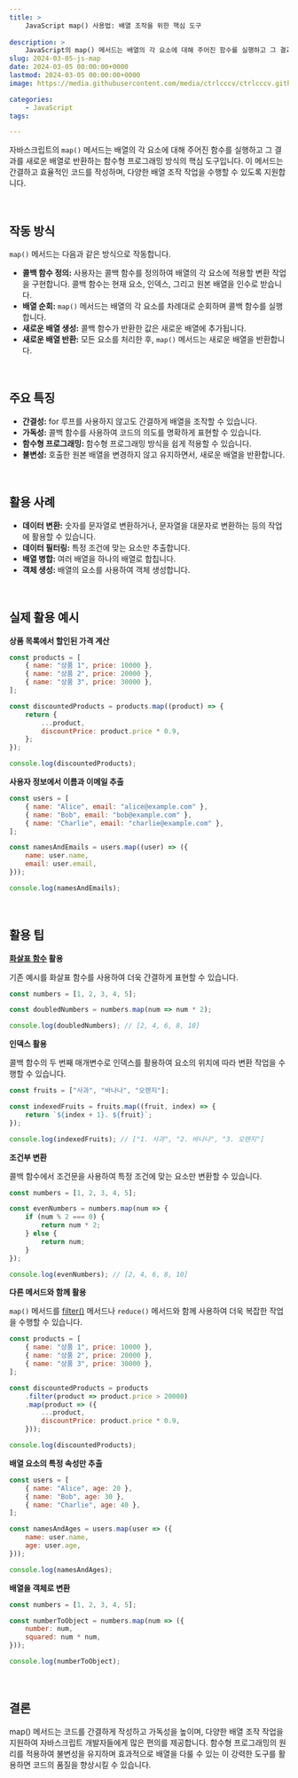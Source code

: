 ```yaml
---
title: >  
    JavaScript map() 사용법: 배열 조작을 위한 핵심 도구
    
description: >  
    JavaScript의 map() 메서드는 배열의 각 요소에 대해 주어진 함수를 실행하고 그 결과를 새로운 배열로 반환하는 함수형 프로그래밍 방식의 핵심 도구입니다. 이를 통해 간결하고 효율적인 코드를 작성하며 다양한 배열 조작 작업을 수행할 수 있습니다.  
slug: 2024-03-05-js-map
date: 2024-03-05 00:00:00+0000
lastmod: 2024-03-05 00:00:00+0000
image: https://media.githubusercontent.com/media/ctrlcccv/ctrlcccv.github.io/master/assets/img/post/2024-03-05-js-map.webp

categories:
    - JavaScript
tags:

---
```


자바스크립트의 `map()` 메서드는 배열의 각 요소에 대해 주어진 함수를 실행하고 그 결과를 새로운 배열로 반환하는 함수형 프로그래밍 방식의 핵심 도구입니다. 이 메서드는 간결하고 효율적인 코드를 작성하며, 다양한 배열 조작 작업을 수행할 수 있도록 지원합니다.   


<div class="ads_wrap">
<ins class="adsbygoogle"
     style="display:block; text-align:center;"
     data-ad-layout="in-article"
     data-ad-format="fluid"
     data-ad-client="ca-pub-8535540836842352"
     data-ad-slot="2974559225"></ins>
<script>
     (adsbygoogle = window.adsbygoogle || []).push({});
</script>
</div>

<br>

## 작동 방식
`map()` 메서드는 다음과 같은 방식으로 작동합니다.

* **콜백 함수 정의:** 사용자는 콜백 함수를 정의하여 배열의 각 요소에 적용할 변환 작업을 구현합니다. 콜백 함수는 현재 요소, 인덱스, 그리고 원본 배열을 인수로 받습니다.
* **배열 순회:** `map()` 메서드는 배열의 각 요소를 차례대로 순회하며 콜백 함수를 실행합니다.
* **새로운 배열 생성:** 콜백 함수가 반환한 값은 새로운 배열에 추가됩니다.
* **새로운 배열 반환:** 모든 요소를 처리한 후, `map()` 메서드는 새로운 배열을 반환합니다.

<br>

## 주요 특징

* **간결성:** for 루프를 사용하지 않고도 간결하게 배열을 조작할 수 있습니다.
* **가독성:** 콜백 함수를 사용하여 코드의 의도를 명확하게 표현할 수 있습니다.
* **함수형 프로그래밍:** 함수형 프로그래밍 방식을 쉽게 적용할 수 있습니다.
* **불변성:** 호출한 원본 배열을 변경하지 않고 유지하면서, 새로운 배열을 반환합니다.

<br>

## 활용 사례

* **데이터 변환:** 숫자를 문자열로 변환하거나, 문자열을 대문자로 변환하는 등의 작업에 활용할 수 있습니다. 
* **데이터 필터링:** 특정 조건에 맞는 요소만 추출합니다.
* **배열 병합:** 여러 배열을 하나의 배열로 합칩니다.
* **객체 생성:** 배열의 요소를 사용하여 객체 생성합니다.

<br>

## 실제 활용 예시

**상품 목록에서 할인된 가격 계산**

```javascript
const products = [
    { name: "상품 1", price: 10000 },
    { name: "상품 2", price: 20000 },
    { name: "상품 3", price: 30000 },
];

const discountedProducts = products.map((product) => {
    return {
        ...product,
        discountPrice: product.price * 0.9,
    };
});

console.log(discountedProducts);
```


<div class="ads_wrap">
<ins class="adsbygoogle"
     style="display:block; text-align:center;"
     data-ad-layout="in-article"
     data-ad-format="fluid"
     data-ad-client="ca-pub-8535540836842352"
     data-ad-slot="2974559225"></ins>
<script>
     (adsbygoogle = window.adsbygoogle || []).push({});
</script>
</div>


**사용자 정보에서 이름과 이메일 추출**

```javascript
const users = [
    { name: "Alice", email: "alice@example.com" },
    { name: "Bob", email: "bob@example.com" },
    { name: "Charlie", email: "charlie@example.com" },
];

const namesAndEmails = users.map((user) => ({
    name: user.name,
    email: user.email,
}));

console.log(namesAndEmails);
```
<br>

## 활용 팁

**<a href="/code/2024-03-06-arrow-function/" target="_blank" class="link">화살표 함수</a> 활용**  

기존 예시를 화살표 함수를 사용하여 더욱 간결하게 표현할 수 있습니다.

```javascript
const numbers = [1, 2, 3, 4, 5];

const doubledNumbers = numbers.map(num => num * 2);

console.log(doubledNumbers); // [2, 4, 6, 8, 10]
```

**인덱스 활용**

콜백 함수의 두 번째 매개변수로 인덱스를 활용하여 요소의 위치에 따라 변환 작업을 수행할 수 있습니다.

```javascript
const fruits = ["사과", "바나나", "오렌지"];

const indexedFruits = fruits.map((fruit, index) => {
    return `${index + 1}. ${fruit}`;
});

console.log(indexedFruits); // ["1. 사과", "2. 바나나", "3. 오렌지"]
```

**조건부 변환**

콜백 함수에서 조건문을 사용하여 특정 조건에 맞는 요소만 변환할 수 있습니다.

```javascript
const numbers = [1, 2, 3, 4, 5];

const evenNumbers = numbers.map(num => {
    if (num % 2 === 0) {
        return num * 2;
    } else {
        return num;
    }
});

console.log(evenNumbers); // [2, 4, 6, 8, 10]
```

**다른 메서드와 함께 활용**

`map()` 메서드를 <a href="/code/2024-03-26-filter/" target="_blank" class="link">filter()</a> 메서드나 `reduce()` 메서드와 함께 사용하여 더욱 복잡한 작업을 수행할 수 있습니다.

```javascript
const products = [
    { name: "상품 1", price: 10000 },
    { name: "상품 2", price: 20000 },
    { name: "상품 3", price: 30000 },
];

const discountedProducts = products
    .filter(product => product.price > 20000)
    .map(product => ({
        ...product,
        discountPrice: product.price * 0.9,
    }));

console.log(discountedProducts);
```

**배열 요소의 특정 속성만 추출**

```javascript
const users = [
    { name: "Alice", age: 20 },
    { name: "Bob", age: 30 },
    { name: "Charlie", age: 40 },
];

const namesAndAges = users.map(user => ({
    name: user.name,
    age: user.age,
}));

console.log(namesAndAges);
```

**배열을 객체로 변환**

```javascript
const numbers = [1, 2, 3, 4, 5];

const numberToObject = numbers.map(num => ({
    number: num,
    squared: num * num,
}));

console.log(numberToObject);
```
<br>

## 결론
map() 메서드는 코드를 간결하게 작성하고 가독성을 높이며, 다양한 배열 조작 작업을 지원하여 자바스크립트 개발자들에게 많은 편의를 제공합니다. 함수형 프로그래밍의 원리를 적용하여 불변성을 유지하며 효과적으로 배열을 다룰 수 있는 이 강력한 도구를 활용하면 코드의 품질을 향상시킬 수 있습니다.  

